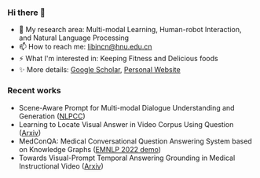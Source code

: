 ### Hi there 👋

- 🔭 My research area: Multi-modal Learning, Human-robot Interaction, and Natural Language Processing
- 📫 How to reach me: libincn@hnu.edu.cn
- ⚡ What I'm interested in: Keeping Fitness and Delicious foods
- ✨ More details: [Google Scholar](https://scholar.google.com/citations?view_op=list_works&hl=en&hl=en&user=2ZIBEWgAAAAJ), [Personal Website](libincn.top)

### Recent works

- Scene-Aware Prompt for Multi-modal Dialogue Understanding and Generation ([NLPCC](https://link.springer.com/chapter/10.1007/978-3-031-17189-5_15))
- Learning to Locate Visual Answer in Video Corpus Using Question ([Arxiv](https://arxiv.org/abs/2210.05423))
- MedConQA: Medical Conversational Question Answering System based on Knowledge Graphs ([EMNLP 2022 demo](https://aclanthology.org/2022.emnlp-demos.15/))
- Towards Visual-Prompt Temporal Answering Grounding in Medical Instructional Video ([Arxiv](https://arxiv.org/abs/2203.06667))
